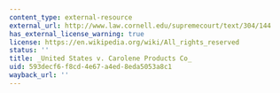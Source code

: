 ```yaml
---
content_type: external-resource
external_url: http://www.law.cornell.edu/supremecourt/text/304/144
has_external_license_warning: true
license: https://en.wikipedia.org/wiki/All_rights_reserved
status: ''
title: _United States v. Carolene Products Co_
uid: 593decf6-f8cd-4e67-a4ed-8eda5053a8c1
wayback_url: ''
---
```

